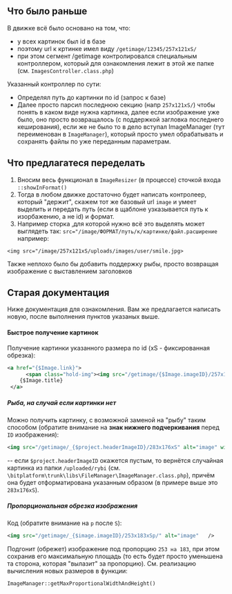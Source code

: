 ## Что было раньше
В движке всё было основано на  том, что:

 * у всех картинок был id в базе 
 * поэтому url к кртинке имел виду `/getimage/12345/257x121xS/`
 * при этом сегмент /getimage контролировался специальным контроллером, который для ознакомления лежит
         в этой же папке (см. `ImagesController.class.php`) 

Указанный контроллер по сути:

* Определял путь до картинки по id (запрос к базе)
* Далее просто парсил последнюю секцию (напр  `257x121xS/`) чтобы понять в каком виде нужна картинка, 
далее если изображение уже было, оно просто возвращалось   (с поддержкой загловка последнего кеширования), если же не было 
 то в дело вступал ImageManager (тут переименован в `ImageManager`), который просто умел обрабатывать и сохранять  файлы по уже переданным параметрам.


## Что предлагатеся переделать

1. Вносим весь функционал в  `ImageResizer` (в процессе) cточкой входа `::showInFormat()`
2. Тогда в любом движке достаточно будет написать контролеер, который  "держит", скажем тот же базовый url `image`
   и умеет выделить и передать путь (если в щаблоне узказывается путь к изорбажению, а не id) и формат.
3. Например сторка ,для которой нужно всё это выделять может выглядеть так: 
`src="/image/ФОРМАТ/путь/к/картинке/файл.расширение`
 например:
```
<img src="/image/257x121xS/uploads/images/user/smile.jpg>
```

Также неплохо было бы добавить поддержку рыбы, просто возвращая изображение с выставлением заголовков


## Старая документация

Ниже документация для ознакомления. Вам же предлагается написать новую, после выполнения пунктов указаных выше.

####  Быстрое получение картинок ####
Получение картинки указанного размера по id (xS - фиксированная обрезка):
```xml
<a href="{$Image.link}">
      <span class="hold-img"><img src="/getimage/{$Image.imageID}/257x121xS/" alt="image"/></span>
	{$Image.title}
 </a>
```

#####  Рыба, на случай если картинки нет #####
Можно получить картинку, с возможной заменой на "рыбу" таким способом (обратите внимание на **знак нижнего подчеркивания** перед `ID` изображения):
```xml
<img src="/getimage/_{$project.headerImageID}/283x176xS" alt="image" width="283" height="176" />
```
-- если `$project.headerImageID` окажется пустым, то вернётся случайная картинка из папки `/uploaded/rybi` (см. `\bitplatform\trunk\libs\FileManager\ImageManager.class.php`), причём она будет отформатирована указанным образом (в примере выше это `283x176xS`).


#####  Пропорциональная обрезка изображения #####

Код (обратите внимание на `p` после `S`):
```xml
<img src="/getimage/_{$image.imageID}/253x183xSp/" alt="image"   />
```
Подгонит (обрежет) изображение под пропорцию `253 на 183`, при этом сохранив его максимальную площадь (то есть будет просто уменьшена та сторона, которая "вылазит" за пропорцию).
См. реализацию вычисления новых размеров в функции:
```php
ImageManager::getMaxProportionalWidthAndHeight()
```

